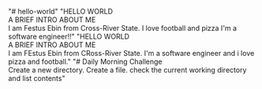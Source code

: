"# hello-world" 
"HELLO WORLD<br>A BRIEF INTRO ABOUT ME<br> I am Festus Ebin from Cross-River State. I love football and pizza I'm a software engineer!!" 
"HELLO WORLD<br>A BRIEF INTRO ABOUT ME<br> I am FEstus Ebin from CRoss-River State. I'm a software engineer and i love pizza and football." 
"# Daily Morning Challenge<br> Create a new directory. Create a file. check the current working directory and list contents" 
